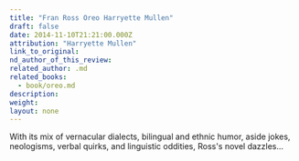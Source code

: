 ```yaml
---
title: "Fran Ross Oreo Harryette Mullen"
draft: false
date: 2014-11-10T21:21:00.000Z
attribution: "Harryette Mullen"
link_to_original:
nd_author_of_this_review:
related_author: .md
related_books:
  - book/oreo.md
description:
weight:
layout: none
---
```

With its mix of vernacular dialects, bilingual and ethnic humor, aside jokes, neologisms, verbal quirks, and linguistic oddities, Ross's novel dazzles...


